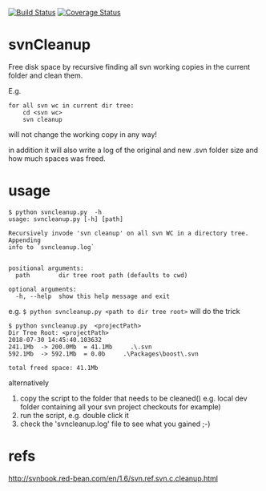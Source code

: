 [![Build Status](https://travis-ci.com/jeroendv/svnCleanup.svg?branch=master)](https://travis-ci.com/jeroendv/svnCleanup)
[![Coverage Status](https://coveralls.io/repos/github/jeroendv/svnCleanup/badge.svg?branch=master)](https://coveralls.io/github/jeroendv/svnCleanup?branch=master)

# svnCleanup

Free disk space by recursive finding all svn working copies in the current folder and clean them.

E.g.
```
for all svn wc in current dir tree:
    cd <svn wc>
    svn cleanup
```
will not change the working copy in any way!

in addition it will also write a log of the original and new .svn folder size and how much spaces was freed.

# usage

```
$ python svncleanup.py  -h
usage: svncleanup.py [-h] [path]

Recursively invode 'svn cleanup' on all svn WC in a directory tree. Appending
info to `svncleanup.log`


positional arguments:
  path        dir tree root path (defaults to cwd)

optional arguments:
  -h, --help  show this help message and exit

```

e.g. `$ python svncleanup.py <path to dir tree root>` will do the trick

```
$ python svncleanup.py  <projectPath>
Dir Tree Root: <projectPath>
2018-07-30 14:45:40.103632
241.1Mb  -> 200.0Mb  = 41.1Mb     .\.svn
592.1Mb  -> 592.1Mb  = 0.0b     .\Packages\boost\.svn

total freed space: 41.1Mb

```

alternatively 

1) copy the script to the folder that needs to be cleaned() e.g. local dev folder containing all your svn project checkouts for example)
1) run the script, e.g. double click it
1) check the 'svncleanup.log' file to see what you gained ;-)





# refs
http://svnbook.red-bean.com/en/1.6/svn.ref.svn.c.cleanup.html
